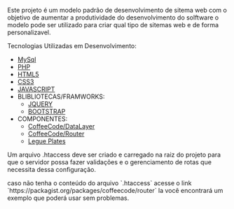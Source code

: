<body>
    <p>
        Este projeto é um modelo padrão de desenvolvimento de sitema web com o objetivo de aumentar a produtividade do desenvolvimento do solftware o modelo pode ser utilizado para criar qual tipo de sitemas web e de forma personalizavel. 
    </p>

</body>
    <span">Tecnologias Utilizadas em Desenvolvimento:</span>
<ul> 
    <li ><a targer="_blank" href="https://www.mysql.com">MySql</a></li>
    <li><a targer="_blank" href="https://php.net">PHP</a></li>
    <li><a targer="_blank" href="https://www.w3schools.com/html">HTML5</a></li>
    <li><a targer="_blank" href="https://www.w3schools.com/css">CSS3</a></li>
    <li><a targer="_blank" href="https://www.w3schools.com/js/DEFAULT.asp">JAVASCRIPT</a></li>
    <li>
        <span>BLIBLIOTECAS/FRAMWORKS:</span>
        <ul>
          <li><a targer="_blank" href="https://jquery.com">JQUERY</a></li>
          <li><a targer="_blank" href="https://getbootstrap.com">BOOTSTRAP</a></li>
        </ul>
    </li>
    <li>
        <span>COMPONENTES:</span>
        <ul>
            <li><a href="https://packagist.org/packages/coffeecode/datalayer" targer="_blank">CoffeeCode/DataLayer</a></li>
            <li><a href="https://packagist.org/packages/coffeecode/router" targer="_blank">CoffeeCode/Router</a></li>
            <li><a href="https://platesphp.com" targer="_blank">Legue Plates</a></li>
        </ul>
    </li>
</ul>
<p>
    Um arquivo .htaccess deve ser criado e carregado na raiz do projeto para que o servidor possa fazer validações e o gerenciamento de rotas que necessita dessa configuração.    </p>
<span>caso não tenha o conteúdo do arquivo `.htaccess` acesse o link `https://packagist.org/packages/coffeecode/router` la você encontrará um exemplo que poderá usar sem problemas.</span>

